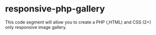 responsive-php-gallery
======================

This code segment will allow you to create a PHP (,HTML) and CSS (2+) only responsive image gallery.
